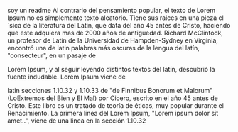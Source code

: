soy un readme
Al contrario del pensamiento popular, el 
texto de Lorem Ipsum no es simplemente 
texto aleatorio. Tiene sus raices en una 
pieza cl´sica de la literatura del Latin, que data del año 45 antes de Cristo, 
haciendo que este adquiera mas de 2000 
años de antiguedad. Richard McClintock, 
un profesor de Latin de la Universidad de Hampden-Sydney en Virginia, encontró una 
de latin palabras más oscuras de la lengua del latín, "consecteur", en un pasaje de

 Lorem Ipsum, y al seguir leyendo distintos textos del latín, descubrió la fuente indudable. Lorem Ipsum viene de 
 


latin secciones 1.10.32 y 1.10.33 de "de Finnibus Bonorum et Malorum" (LoExtremos del Bien y El Mal) por Cicero, escrito en el año 45 antes de Cristo. Este libro es un tratado de teoría de éticas, muy popular durante el Renacimiento. La primera linea del Lorem Ipsum, "Lorem ipsum dolor sit amet..", viene de una linea en la sección 1.10.32